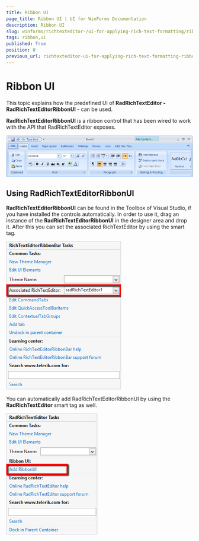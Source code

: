 ```yaml
---
title: Ribbon UI
page_title: Ribbon UI | UI for WinForms Documentation
description: Ribbon UI
slug: winforms/richtexteditor-/ui-for-applying-rich-text-formatting/ribbon-ui
tags: ribbon,ui
published: True
position: 0
previous_url: richtexteditor-ui-for-applying-rich-text-formatting-ribbon-ui
---
```


# Ribbon UI



This topic explains how the predefined UI of __RadRichTextEditor - RadRichTextEditorRibbonUI__ - can be used.

__RadRichTextEditorRibbonUI__ is a ribbon control that has been wired to work with the API that RadRichTextEditor exposes.

![richtexteditor-ui-for-applying-rich-text-formatting-ribbon-ui 001](images/richtexteditor-ui-for-applying-rich-text-formatting-ribbon-ui001.png)

## Using RadRichTextEditorRibbonUI

__RadRichTextEditorRibbonUI__ can be found in the Toolbox of Visual Studio, if you have installed the controls automatically. In order to use it, drag an instance of the __RadRichTextEditorRibbonUI__ in the designer area and drop it.  After this you can set the associated RichTextEditor by using the smart tag.

![richtexteditor-ui-for-applying-rich-text-formatting-ribbon-ui 002](images/richtexteditor-ui-for-applying-rich-text-formatting-ribbon-ui002.png)

You can automatically add RadRichTextEditorRibbonUI by using the __RadRichTextEditor__ smart tag as well. 

![richtexteditor-ui-for-applying-rich-text-formatting-ribbon-ui 003](images/richtexteditor-ui-for-applying-rich-text-formatting-ribbon-ui003.png)
